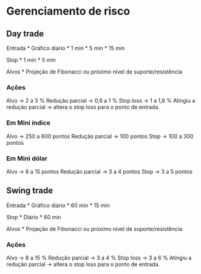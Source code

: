 # Gerenciamento de risco


## Day trade

Entrada
    * Gráfico diário
    * 1 min
    * 5 min
    * 15 min

Stop
    * 1 min
    * 5 min

Alvos
    * Projeção de Fibonacci ou próximo nível de suporte/resistência

### Ações
Alvo -> 2 a 3 %
Redução parcial -> 0,6 a 1 %
Stop loss -> 1 a 1,8 % 
Atingiu a redução parcial -> altera o stop loss para o ponto de entrada.

### Em Mini índice
Alvo -> 250 a 600 pontos
Redução parcial -> 100 pontos
Stop -> 100 a 300 pontos

### Em Mini dólar
Alvo -> 8 a 15 pontos
Redução parcial -> 3 a 4 pontos
Stop -> 3 a 5 pontos
    
    

## Swing trade

Entrada
    * Gráfico diário
    * 60 min
    * 15 min

Stop
    * Diário
    * 60 min

Alvos
    * Projeção de Fibonacci ou próximo nível de suporte/resistência

### Ações
Alvo -> 8 a 15 %
Redução parcial -> 3 a 4 %
Stop loss -> 3 a 6 % 
Atingiu a redução parcial -> altera o stop loss para o ponto de entrada.